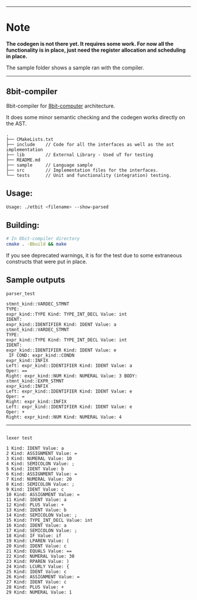 ----
# Note

**The codegen is not there yet. It requires some work. For now all the functionality is in place, just need the register allocation and scheduling in place.**

The sample folder shows a sample ran with the compiler.

----

## 8bit-compiler

8bit-compiler for [8bit-computer](https://github.com/lightcode/8bit-computer) architecture.

It does some minor semantic checking and the codegen works directly on the AST.

```
.
├── CMakeLists.txt
├── include    // Code for all the interfaces as well as the ast implementation
├── lib        // External Library - Used uT for testing
├── README.md
├── sample     // Language sample
├── src        // Implementation files for the interfaces.
└── tests      // Unit and functionality (integration) testing.

```



## Usage:

```bash
Usage: ./etbit <filename> --show-parsed
```

## Building:

```bash
# In 8bit-compiler directory
cmake . -Bbuild && make
```

If you see deprecated warnings, it is for the test due to some extraneous constructs that were put in place.

## Sample outputs

```cobol
parser_test

stmnt_kind::VARDEC_STMNT 
TYPE: 
expr_kind::TYPE Kind: TYPE_INT_DECL Value: int
IDENT: 
expr_kind::IDENTIFIER Kind: IDENT Value: a
stmnt_kind::VARDEC_STMNT 
TYPE: 
expr_kind::TYPE Kind: TYPE_INT_DECL Value: int
IDENT: 
expr_kind::IDENTIFIER Kind: IDENT Value: e
 IF COND: expr_kind::CONDN 
expr_kind::INFIX 
Left: expr_kind::IDENTIFIER Kind: IDENT Value: a
Oper: ==
Right: expr_kind::NUM Kind: NUMERAL Value: 3 BODY: 
stmnt_kind::EXPR_STMNT 
expr_kind::INFIX 
Left: expr_kind::IDENTIFIER Kind: IDENT Value: e
Oper: =
Right: expr_kind::INFIX 
Left: expr_kind::IDENTIFIER Kind: IDENT Value: e
Oper: +
Right: expr_kind::NUM Kind: NUMERAL Value: 4
```

----

```cobol

lexer test

1 Kind: IDENT Value: a
2 Kind: ASSIGNMENT Value: =
3 Kind: NUMERAL Value: 10
4 Kind: SEMICOLON Value: ;
5 Kind: IDENT Value: b
6 Kind: ASSIGNMENT Value: =
7 Kind: NUMERAL Value: 20
8 Kind: SEMICOLON Value: ;
9 Kind: IDENT Value: c
10 Kind: ASSIGNMENT Value: =
11 Kind: IDENT Value: a
12 Kind: PLUS Value: +
13 Kind: IDENT Value: b
14 Kind: SEMICOLON Value: ;
15 Kind: TYPE_INT_DECL Value: int
16 Kind: IDENT Value: a
17 Kind: SEMICOLON Value: ;
18 Kind: IF Value: if
19 Kind: LPAREN Value: (
20 Kind: IDENT Value: c
21 Kind: EQUALS Value: ==
22 Kind: NUMERAL Value: 30
23 Kind: RPAREN Value: )
24 Kind: LCURLY Value: {
25 Kind: IDENT Value: c
26 Kind: ASSIGNMENT Value: =
27 Kind: IDENT Value: c
28 Kind: PLUS Value: +
29 Kind: NUMERAL Value: 1
```

